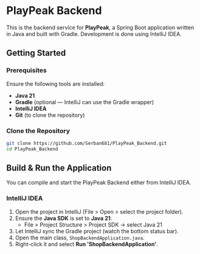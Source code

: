 # PlayPeak Backend

This is the backend service for **PlayPeak**, a Spring Boot application written in Java and built with Gradle. Development is done using IntelliJ IDEA.

## Getting Started

### Prerequisites

Ensure the following tools are installed:

- **Java 21**  
- **Gradle** (optional — IntelliJ can use the Gradle wrapper)
- **IntelliJ IDEA**
- **Git** (to clone the repository)

### Clone the Repository

```bash
git clone https://github.com/Serban681/PlayPeak_Backend.git
cd PlayPeak_Backend
```

## Build & Run the Application

You can compile and start the PlayPeak Backend either from IntelliJ IDEA.

### IntelliJ IDEA

1. Open the project in IntelliJ (File > Open > select the project folder).
2. Ensure the **Java SDK** is set to **Java 21**:
   - File > Project Structure > Project SDK → select Java 21
3. Let IntelliJ sync the Gradle project (watch the bottom status bar).
4. Open the main class, `ShopBackendApplication.java`.
5. Right-click it and select **Run 'ShopBackendApplication'**.
